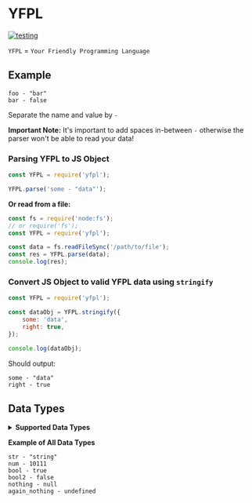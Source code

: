 # YFPL

[![testing](https://github.com/loldonut/yfpl/actions/workflows/test.yml/badge.svg?branch=main)](https://github.com/loldonut/yfpl/actions/workflows/test.yml)

`YFPL` = `Your Friendly Programming Language`

## Example

```
foo - "bar"
bar - false
```

Separate the name and value by `-`

**Important Note:** It's important to add spaces in-between `-` otherwise the parser won't be able to read your data!

### Parsing YFPL to JS Object

```js
const YFPL = require('yfpl');

YFPL.parse('some - "data"');
```

**Or read from a file:**

```js
const fs = require('node:fs');
// or require('fs');
const YFPL = require('yfpl');

const data = fs.readFileSync('/path/to/file');
const res = YFPL.parse(data);
console.log(res);
```

### Convert JS Object to valid YFPL data using `stringify`

```js
const YFPL = require('yfpl');

const dataObj = YFPL.stringify({
    some: 'data',
    right: true,
});

console.log(dataObj);
```

Should output:

```
some - "data"
right - true
```

## Data Types

<details>
<summary><b>Supported Data Types</b></summary>

`string`

`number`

`boolean`

`null`

`undefined`

<br>
</details>

**Example of All Data Types**

```
str - "string"
num - 10111
bool - true
bool2 - false
nothing - null
again_nothing - undefined
```
